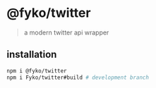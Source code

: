 # @fyko/twitter
> a modern twitter api wrapper

## installation
```sh
npm i @fyko/twitter
npm i Fyko/twitter#build # development branch
```
